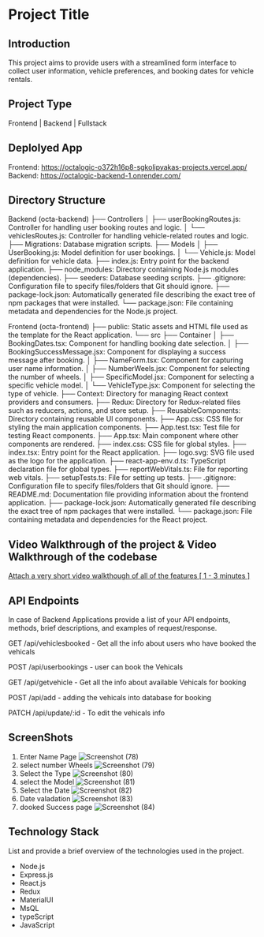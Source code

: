 # Project Title

## Introduction
This project aims to provide users with a streamlined form interface to collect user information, vehicle preferences, and booking dates for vehicle rentals.

## Project Type
Frontend | Backend | Fullstack

## Deplolyed App
Frontend: https://octalogic-o372h16p8-sgkolipyakas-projects.vercel.app/
Backend: https://octalogic-backend-1.onrender.com/

## Directory Structure
Backend (octa-backend)
├── Controllers
│   ├── userBookingRoutes.js:     Controller for handling user booking routes and logic.
│   └── vehiclesRoutes.js:         Controller for handling vehicle-related routes and logic.
├── Migrations:                    Database migration scripts.
├── Models
│   ├── UserBooking.js:            Model definition for user bookings.
│   └── Vehicle.js:                Model definition for vehicle data.
├── index.js:                      Entry point for the backend application.
├── node_modules:                  Directory containing Node.js modules (dependencies).
├── seeders:                       Database seeding scripts.
├── .gitignore:                    Configuration file to specify files/folders that Git should ignore.
├── package-lock.json:             Automatically generated file describing the exact tree of npm packages that were installed.
└── package.json:                  File containing metadata and dependencies for the Node.js project.

Frontend (octa-frontend)
├── public:                        Static assets and HTML file used as the template for the React application.
└── src
    ├── Container
    │   ├── BookingDates.tsx:      Component for handling booking date selection.
    │   ├── BookingSuccessMessage.jsx: Component for displaying a success message after booking.
    │   ├── NameForm.tsx:          Component for capturing user name information.
    │   ├── NumberWeels.jsx:       Component for selecting the number of wheels.
    │   ├── SpecificModel.jsx:     Component for selecting a specific vehicle model.
    │   └── VehicleType.jsx:       Component for selecting the type of vehicle.
    ├── Context:                   Directory for managing React context providers and consumers.
    ├── Redux:                     Directory for Redux-related files such as reducers, actions, and store setup.
    ├── ReusableComponents:        Directory containing reusable UI components.
    ├── App.css:                   CSS file for styling the main application components.
    ├── App.test.tsx:              Test file for testing React components.
    ├── App.tsx:                   Main component where other components are rendered.
    ├── index.css:                 CSS file for global styles.
    ├── index.tsx:                 Entry point for the React application.
    ├── logo.svg:                  SVG file used as the logo for the application.
    ├── react-app-env.d.ts:        TypeScript declaration file for global types.
    ├── reportWebVitals.ts:        File for reporting web vitals.
    ├── setupTests.ts:             File for setting up tests.
    ├── .gitignore:                Configuration file to specify files/folders that Git should ignore.
    ├── README.md:                 Documentation file providing information about the frontend application.
    ├── package-lock.json:         Automatically generated file describing the exact tree of npm packages that were installed.
    └── package.json:              File containing metadata and dependencies for the React project.




## Video Walkthrough of the project & Video Walkthrough of the codebase
[Attach a very short video walkthough of all of the features \[ 1 - 3 minutes \]](https://drive.google.com/file/d/1Aeal_1gEiFWZ7hBAKErM7qVgoaHynJ3e/view?usp=sharing)



## API Endpoints
In case of Backend Applications provide a list of your API endpoints, methods, brief descriptions, and examples of request/response.

GET /api/vehiclesbooked - Get all the info about users who have booked the vehicals

POST /api/userbookings - user can book the Vehicals

GET /api/getvehicle - Get all the info about available Vehicals for booking

POST /api/add - adding the vehicals into database for booking

PATCH /api/update/:id - To edit the vehicals info

## ScreenShots
1. Enter Name Page
   ![Screenshot (78)](https://github.com/SG-Kolipyaka/octalogic-tech/assets/113519884/85357d52-82f7-4418-8f75-402c71be4a33)
2. select number Wheels
   ![Screenshot (79)](https://github.com/SG-Kolipyaka/octalogic-tech/assets/113519884/a65f90df-876d-402e-957d-49467cb5e799)
3. Select the Type
   ![Screenshot (80)](https://github.com/SG-Kolipyaka/octalogic-tech/assets/113519884/4c9d8194-4081-433a-959e-856ee7d228d9)
4. select the Model
   ![Screenshot (81)](https://github.com/SG-Kolipyaka/octalogic-tech/assets/113519884/9cee2486-a297-4c09-bc11-6622ba56477b)
5. Select the Date
   ![Screenshot (82)](https://github.com/SG-Kolipyaka/octalogic-tech/assets/113519884/a18df4b7-08a9-4d92-95f5-f79d3dd4175d)
6. Date valadation
   ![Screenshot (83)](https://github.com/SG-Kolipyaka/octalogic-tech/assets/113519884/47466638-adc3-49c1-8376-e534dfc19829)
9. dooked Success page
    ![Screenshot (84)](https://github.com/SG-Kolipyaka/octalogic-tech/assets/113519884/276e25f2-7753-4c0a-ab2a-0c9f2e693651)




## Technology Stack
List and provide a brief overview of the technologies used in the project.

- Node.js
- Express.js
- React.js
- Redux
- MaterialUI
- MsQL
- typeScript
- JavaScript
